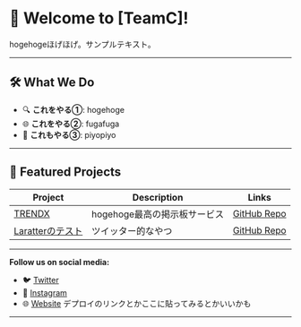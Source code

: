 # 🌟 Welcome to [TeamC]!

hogehogeほげほげ。サンプルテキスト。

---

## 🛠️ What We Do

- 🔍 **これをやる①**: hogehoge
- 🌐 **これをやる②**: fugafuga
- 📱 **これもやる③**: piyopiyo

---

## 🚀 Featured Projects

| Project | Description | Links |
|---------|-------------|-------|
| [TRENDX](https://github.com/organization/project1) | hogehoge最高の掲示板サービス | [GitHub Repo](https://github.com/organization/project1) |
| [Laratterのテスト](https://github.com/organization/project2) | ツイッター的なやつ | [GitHub Repo](https://github.com/organization/project2) |

---

**Follow us on social media:**
- 🐦 [Twitter](https://twitter.com/example)
- 📸 [Instagram](https://instagram.com/example)
- 🌐 [Website](https://example.com)
デプロイのリンクとかここに貼ってみるとかいいかも
---
